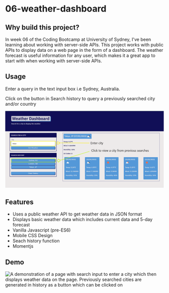 # 06-weather-dashboard

## Why build this project?

In week 06 of the Coding Bootcamp at University of Sydney, I've been learning about working with server-side APIs. This project works with public APIs to display data on a web page in the form of a dashboard. 
The weather forecast is useful information for any user, which makes it a great app to start with when working with server-side APIs.

## Usage

Enter a query in the text input box i.e Sydney, Australia.

Click on the button in Search history to query a previously searched city and/or country

![A page with boxes which contains weather data. Coloured-frame boxes highlight specific areas of the page with instruction labels](./assets/images/usage.png)

## Features

- Uses a public weather API to get weather data in JSON format
- Displays basic weather data which includes current data and 5-day forecast
- Vanilla Javascript (pre-ES6)
- Mobile CSS Design
- Seach history function
- Momentjs

## Demo

![A demonstration of a page with search input to enter a city which then displays weather data on the page. Previously searched cities are generated in history as a button which can be clicked on](./assets/images/weather-dashboard-demo.gif)
